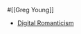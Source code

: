 #[[Greg Young]]

- [Digital Romanticism](https://digitalsoul.hatenadiary.org/entry/20091129/1259487865)